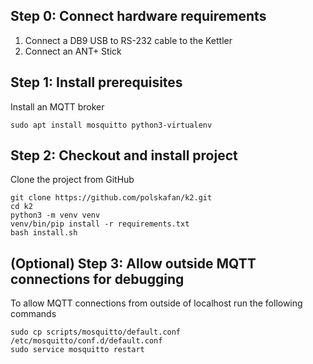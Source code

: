 Step 0: Connect hardware requirements
----------
1. Connect a DB9 USB to RS-232 cable to the Kettler
2. Connect an ANT+ Stick

Step 1: Install prerequisites
-----------
Install an MQTT broker
```console
sudo apt install mosquitto python3-virtualenv
```

Step 2: Checkout and install project
----------
Clone the project from GitHub
```console
git clone https://github.com/polskafan/k2.git
cd k2
python3 -m venv venv
venv/bin/pip install -r requirements.txt
bash install.sh
```



(Optional) Step 3: Allow outside MQTT connections for debugging
----------
To allow MQTT connections from outside of localhost run the following commands
```console
sudo cp scripts/mosquitto/default.conf /etc/mosquitto/conf.d/default.conf
sudo service mosquitto restart
```
